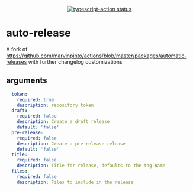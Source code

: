 <p align="center">
  <a href="https://github.com/actions/typescript-action/actions"><img alt="typescript-action status" src="https://github.com/actions/typescript-action/workflows/build-test/badge.svg"></a>
</p>

# auto-release

A fork of https://github.com/marvinpinto/actions/blob/master/packages/automatic-releases with further changelog customizations

## arguments
```yaml
  token:
    required: true
    description: repository token
  draft:
    required: false
    description: Create a draft release
    default: 'false'
  pre-release:
    required: false
    description: Create a pre-release release
    default: 'false'
  title:
    required: false
    description: Title for release, defaults to the tag name
  files:
    required: false
    description: Files to include in the release
```
